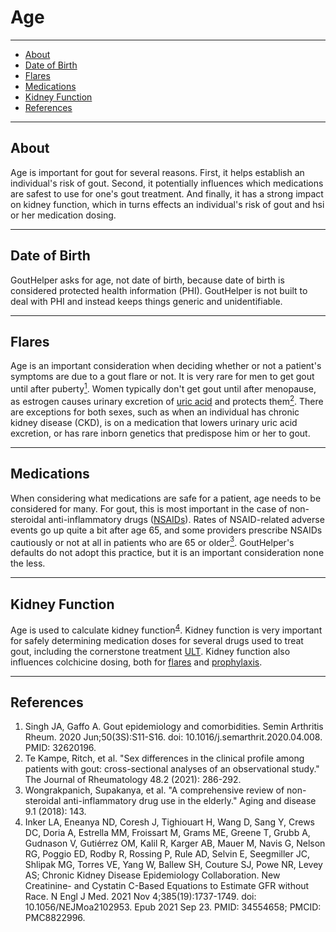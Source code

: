 # Age

---

- [About](#about)
- [Date of Birth](#dateofbirth)
- [Flares](#flares)
- [Medications](#medications)
- [Kidney Function](#egfr)
- [References](#references)

---

## <span id="about">About</span>

Age is important for gout for several reasons. First, it helps establish an individual's risk of gout. Second, it potentially influences which medications are safest to use for one's gout treatment. And finally, it has a strong impact on kidney function, which in turns effects an individual's risk of gout and hsi or her medication dosing.

---

## <span id="dateofbirth">Date of Birth</span>

GoutHelper asks for age, not date of birth, because date of birth is considered protected health information (PHI). GoutHelper is not built to deal with PHI and instead keeps things generic and unidentifiable.

---

## <span id="flares">Flares</span>

Age is an important consideration when deciding whether or not a patient's symptoms are due to a gout flare or not. It is very rare for men to get gout until after puberty[<sup>1</sup>](#ref-1). Women typically don't get gout until after menopause, as estrogen causes urinary excretion of [uric acid](/labs/about/urate/) and protects them[<sup>2</sup>](#ref-2). There are exceptions for both sexes, such as when an individual has chronic kidney disease (CKD), is on a medication that lowers urinary uric acid excretion, or has rare inborn genetics that predispose him or her to gout.

---

## <span id="medications">Medications</span>

When considering what medications are safe for a patient, age needs to be considered for many. For gout, this is most important in the case of non-steroidal anti-inflammatory drugs ([NSAIDs](/treatments/about/nsaids/)). Rates of NSAID-related adverse events go up quite a bit after age 65, and some providers prescribe NSAIDs cautiously or not at all in patients who are 65 or older[<sup>3</sup>](#ref-3). GoutHelper's defaults do not adopt this practice, but it is an important consideration none the less.

---

## <span id="egfr">Kidney Function</span>

Age is used to calculate kidney function<sup>[4](#ref-4)</sup>. Kidney function is very important for safely determining medication doses for several drugs used to treat gout, including the cornerstone treatment [ULT](/treatments/about/ult/). Kidney function also influences colchicine dosing, both for [flares](/treatments/about/flare/) and [prophylaxis](/treatments/about/ppx/).

---

## <span id="references">References</span>

1. <span id="ref-1"></span>Singh JA, Gaffo A. Gout epidemiology and comorbidities. Semin Arthritis Rheum. 2020 Jun;50(3S):S11-S16. doi: 10.1016/j.semarthrit.2020.04.008. PMID: 32620196.
2. <span id="ref-2"></span>Te Kampe, Ritch, et al. "Sex differences in the clinical profile among patients with gout: cross-sectional analyses of an observational study." The Journal of Rheumatology 48.2 (2021): 286-292.
3. <span id="ref-3"></span>Wongrakpanich, Supakanya, et al. "A comprehensive review of non-steroidal anti-inflammatory drug use in the elderly." Aging and disease 9.1 (2018): 143.
4. <span id="ref-4"></span>Inker LA, Eneanya ND, Coresh J, Tighiouart H, Wang D, Sang Y, Crews DC, Doria A, Estrella MM, Froissart M, Grams ME, Greene T, Grubb A, Gudnason V, Gutiérrez OM, Kalil R, Karger AB, Mauer M, Navis G, Nelson RG, Poggio ED, Rodby R, Rossing P, Rule AD, Selvin E, Seegmiller JC, Shlipak MG, Torres VE, Yang W, Ballew SH, Couture SJ, Powe NR, Levey AS; Chronic Kidney Disease Epidemiology Collaboration. New Creatinine- and Cystatin C-Based Equations to Estimate GFR without Race. N Engl J Med. 2021 Nov 4;385(19):1737-1749. doi: 10.1056/NEJMoa2102953. Epub 2021 Sep 23. PMID: 34554658; PMCID: PMC8822996.
